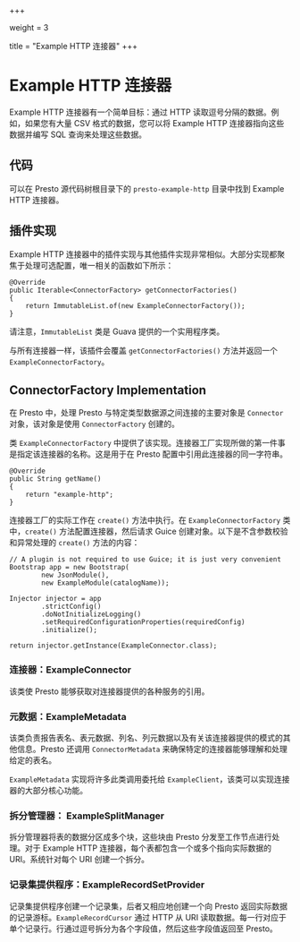 +++

weight = 3

title = "Example HTTP 连接器"
+++

# Example HTTP 连接器

Example HTTP 连接器有一个简单目标：通过 HTTP 读取逗号分隔的数据。例如，如果您有大量 CSV 格式的数据，您可以将 Example HTTP 连接器指向这些数据并编写 SQL 查询来处理这些数据。

## 代码

可以在 Presto 源代码树根目录下的 `presto-example-http` 目录中找到 Example HTTP 连接器。

## 插件实现

Example HTTP 连接器中的插件实现与其他插件实现非常相似。大部分实现都聚焦于处理可选配置，唯一相关的函数如下所示：

```{.java}
@Override
public Iterable<ConnectorFactory> getConnectorFactories()
{
    return ImmutableList.of(new ExampleConnectorFactory());
}
```

请注意，`ImmutableList` 类是 Guava 提供的一个实用程序类。

与所有连接器一样，该插件会覆盖 `getConnectorFactories()` 方法并返回一个 `ExampleConnectorFactory`。

## ConnectorFactory Implementation

在 Presto 中，处理 Presto 与特定类型数据源之间连接的主要对象是 `Connector` 对象，该对象是使用 `ConnectorFactory` 创建的。

类 `ExampleConnectorFactory` 中提供了该实现。连接器工厂实现所做的第一件事是指定该连接器的名称。这是用于在 Presto 配置中引用此连接器的同一字符串。

```{.java}
@Override
public String getName()
{
    return "example-http";
}
```

连接器工厂的实际工作在 `create()` 方法中执行。在 `ExampleConnectorFactory` 类中，`create()` 方法配置连接器，然后请求 Guice 创建对象。以下是不含参数校验和异常处理的 `create()` 方法的内容：

```{.java}
// A plugin is not required to use Guice; it is just very convenient
Bootstrap app = new Bootstrap(
        new JsonModule(),
        new ExampleModule(catalogName));

Injector injector = app
        .strictConfig()
        .doNotInitializeLogging()
        .setRequiredConfigurationProperties(requiredConfig)
        .initialize();

return injector.getInstance(ExampleConnector.class);
```

### 连接器：ExampleConnector

该类使 Presto 能够获取对连接器提供的各种服务的引用。

### 元数据：ExampleMetadata

该类负责报告表名、表元数据、列名、列元数据以及有关该连接器提供的模式的其他信息。Presto 还调用 `ConnectorMetadata` 来确保特定的连接器能够理解和处理给定的表名。

`ExampleMetadata` 实现将许多此类调用委托给 `ExampleClient`，该类可以实现连接器的大部分核心功能。

### 拆分管理器： ExampleSplitManager

拆分管理器将表的数据分区成多个块，这些块由 Presto 分发至工作节点进行处理。对于 Example HTTP 连接器，每个表都包含一个或多个指向实际数据的 URI。系统针对每个 URI 创建一个拆分。

### 记录集提供程序：ExampleRecordSetProvider

记录集提供程序创建一个记录集，后者又相应地创建一个向 Presto 返回实际数据的记录游标。`ExampleRecordCursor` 通过 HTTP 从 URI 读取数据。每一行对应于单个记录行。行通过逗号拆分为各个字段值，然后这些字段值返回至 Presto。